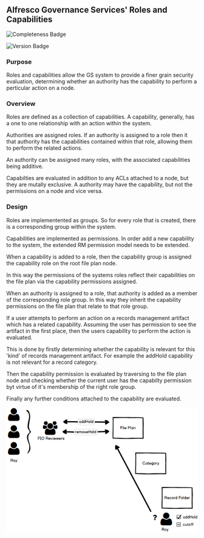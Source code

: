 ## Alfresco Governance Services' Roles and Capabilities

![Completeness Badge](https://img.shields.io/badge/Document_Level-InProgress-yellow.svg?style=flat-square)

![Version Badge](https://img.shields.io/badge/Version-Current-blue.svg?style=flat-square)

### Purpose

Roles and capabilities allow the GS system to provide a finer grain security evaluation, determining whether an authority has the capability to perform a perticular action on a node.

### Overview

Roles are defined as a collection of capabilities.  A capability, generally, has a one to one relationship with an action within the system.

Authorities are assigned roles.  If an authority is assigned to a role then it that authority has the capabilities contained within that role, allowing them to perform the related actions.

An authority can be assigned many roles, with the associated capabilities being additive.

Capabilties are evaluated in addition to any ACLs attached to a node, but they are mutally exclusive.  A authority may have the capability, but not the permissions on a node and vice versa.

### Design 

Roles are implementented as groups.  So for every role that is created, there is a corresponding group within the system.

Capabilities are implemented as permissions.  In order add a new capability to the system, the extended RM permission model needs to be extended.

When a capability is added to a role, then the capability group is assigned the capability role on the root file plan node.

In this way the permissions of the systems roles reflect their capabilities on the file plan via the capability permissions assigned.

When an authority is assigned to a role, that authority is added as a member of the corresponding role group.  In this way they inherit the capability permissions on the file plan that relate to that role group.

If a user attempts to perform an action on a records management artifact which has a related capability.  Assuming the user has permission to see the artifact in the first place, then the users capability to perform the action is evaluated.

This is done by firstly determining whether the capability is relevant for this 'kind' of records management artifact.  For example the addHold capability is not relevant for a record category.

Then the capability permission is evaluated by traversing to the file plan node and checking whether the current user has the capabilty permission byt virtue of it's membership of the right role group.

Finally any further conditions attached to the capability are evaluated.

![](../resource/image/CapabilitiesAndRoles.png)